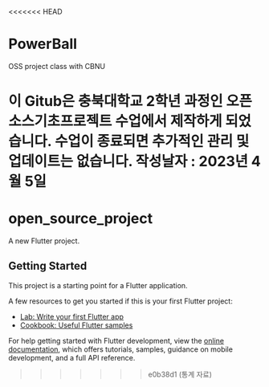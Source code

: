 <<<<<<< HEAD
# PowerBall
OSS project class with CBNU

이 Gitub은 충북대학교 2학년 과정인 오픈소스기초프로젝트 수업에서 제작하게 되었습니다. 
수업이 종료되면 추가적인 관리 및 업데이트는 없습니다.
작성날자 : 2023년 4월 5일
=======
# open_source_project

A new Flutter project.

## Getting Started

This project is a starting point for a Flutter application.

A few resources to get you started if this is your first Flutter project:

- [Lab: Write your first Flutter app](https://docs.flutter.dev/get-started/codelab)
- [Cookbook: Useful Flutter samples](https://docs.flutter.dev/cookbook)

For help getting started with Flutter development, view the
[online documentation](https://docs.flutter.dev/), which offers tutorials,
samples, guidance on mobile development, and a full API reference.

>>>>>>> e0b38d1 (통계 자료)
